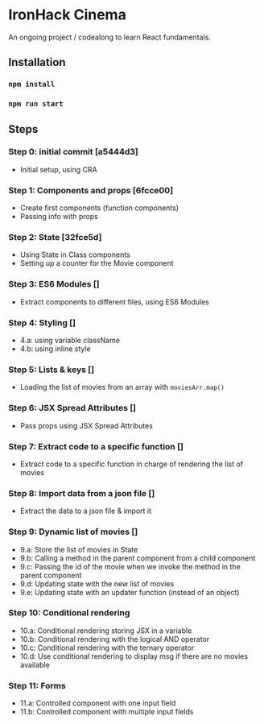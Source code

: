 # IronHack Cinema

An ongoing project / codealong to learn React fundamentals.


## Installation

### `npm install`
### `npm run start`


## Steps

### Step 0: initial commit [a5444d3]

- Initial setup, using CRA


### Step 1: Components and props [6fcce00]

- Create first components (function components)
- Passing info with props


### Step 2: State [32fce5d]

- Using State in Class components
- Setting up a counter for the Movie component


### Step 3: ES6 Modules []

- Extract components to different files, using ES6 Modules



### Step 4: Styling []

- 4.a: using variable className
- 4.b: using inline style


### Step 5: Lists & keys []
- Loading the list of movies from an array with `moviesArr.map()`


### Step 6: JSX Spread Attributes []
- Pass props using JSX Spread Attributes


### Step 7: Extract code to a specific function []
- Extract code to a specific function in charge of rendering the list of movies


### Step 8: Import data from a json file []
- Extract the data to a json file & import it


### Step 9: Dynamic list of movies []
- 9.a: Store the list of movies in State
- 9.b: Calling a method in the parent component from a child component
- 9.c: Passing the id of the movie when we invoke the method in the parent component
- 9.d: Updating state with the new list of movies
- 9.e: Updating state with an updater function (instead of an object)


### Step 10: Conditional rendering
- 10.a: Conditional rendering storing JSX in a variable
- 10.b: Conditional rendering with the logical AND operator
- 10.c: Conditional rendering with the ternary operator
- 10.d: Use conditional rendering to display msg if there are no movies available



### Step 11: Forms
- 11.a: Controlled component with one input field
- 11.b: Controlled component with multiple input fields




